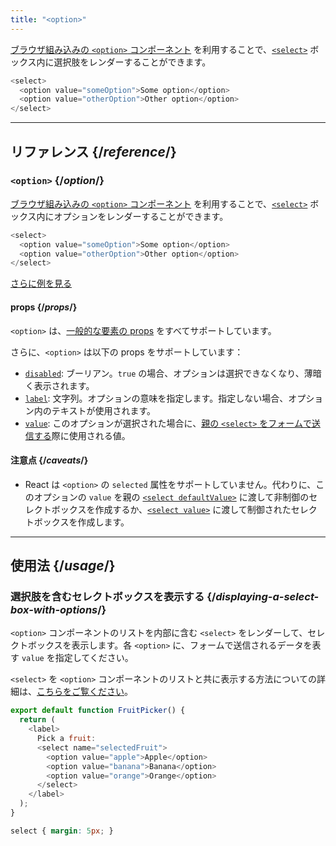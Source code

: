 ```yaml
---
title: "<option>"
---
```


<Intro>

[ブラウザ組み込みの `<option>` コンポーネント](https://developer.mozilla.org/en-US/docs/Web/HTML/Element/option) を利用することで、[`<select>`](/reference/react-dom/components/select) ボックス内に選択肢をレンダーすることができます。

```js
<select>
  <option value="someOption">Some option</option>
  <option value="otherOption">Other option</option>
</select>
```

</Intro>

<InlineToc />

---

## リファレンス {/*reference*/}

### `<option>` {/*option*/}

[ブラウザ組み込みの `<option>` コンポーネント](https://developer.mozilla.org/en-US/docs/Web/HTML/Element/option) を利用することで、[`<select>`](/reference/react-dom/components/select) ボックス内にオプションをレンダーすることができます。

```js
<select>
  <option value="someOption">Some option</option>
  <option value="otherOption">Other option</option>
</select>
```

[さらに例を見る](#usage)

#### props {/*props*/}

`<option>` は、[一般的な要素の props](/reference/react-dom/components/common#props) をすべてサポートしています。

さらに、`<option>` は以下の props をサポートしています：

* [`disabled`](https://developer.mozilla.org/en-US/docs/Web/HTML/Element/option#disabled): ブーリアン。`true` の場合、オプションは選択できなくなり、薄暗く表示されます。
* [`label`](https://developer.mozilla.org/en-US/docs/Web/HTML/Element/option#label): 文字列。オプションの意味を指定します。指定しない場合、オプション内のテキストが使用されます。
* [`value`](https://developer.mozilla.org/en-US/docs/Web/HTML/Element/option#value): このオプションが選択された場合に、[親の `<select>` をフォームで送信する](/reference/react-dom/components/select#reading-the-select-box-value-when-submitting-a-form)際に使用される値。

#### 注意点 {/*caveats*/}

* React は `<option>` の `selected` 属性をサポートしていません。代わりに、このオプションの `value` を親の [`<select defaultValue>`](/reference/react-dom/components/select#providing-an-initially-selected-option) に渡して非制御のセレクトボックスを作成するか、[`<select value>`](/reference/react-dom/components/select#controlling-a-select-box-with-a-state-variable) に渡して制御されたセレクトボックスを作成します。

---

## 使用法 {/*usage*/}

### 選択肢を含むセレクトボックスを表示する {/*displaying-a-select-box-with-options*/}

`<option>` コンポーネントのリストを内部に含む `<select>` をレンダーして、セレクトボックスを表示します。各 `<option>` に、フォームで送信されるデータを表す `value` を指定してください。

`<select>` を `<option>` コンポーネントのリストと共に表示する方法についての詳細は、[こちらをご覧ください](/reference/react-dom/components/select)。

<Sandpack>

```js
export default function FruitPicker() {
  return (
    <label>
      Pick a fruit:
      <select name="selectedFruit">
        <option value="apple">Apple</option>
        <option value="banana">Banana</option>
        <option value="orange">Orange</option>
      </select>
    </label>
  );
}
```

```css
select { margin: 5px; }
```

</Sandpack>  

